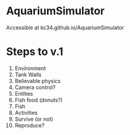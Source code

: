 # AquariumSimulator
Accessible at kc34.github.io/AquariumSimulator
# Steps to v.1
1. Environment
  1. Tank Walls
  2. Believable physics
  3. Camera control?
2. Entities
  1. Fish food (donuts?)
  2. Fish
3. Activities
  1. Survive (or not)
  2. Reproduce?
